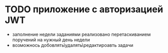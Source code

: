 # TODO приложение с авторизацией JWT

* заполнение недели заданиями реализовано перетаскиванием поручений на нужный день недели
* возможнось добовлять\удалять\редактироавть задачи